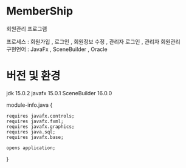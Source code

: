 # MemberShip
회원관리 프로그램

프로세스 : 회원가입 , 로그인 , 회원정보 수정 , 관리자 로그인 , 관리자 회원관리<br>
구현언어 : JavaFx , SceneBuilder , Oracle
<br>

# 버전 및 환경
jdk 15.0.2
javafx 15.0.1
SceneBuilder 16.0.0

module-info.java {

	requires javafx.controls;
	requires javafx.fxml;
	requires javafx.graphics;
	requires java.sql;
	requires javafx.base;
	
	opens application;
}





